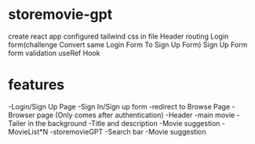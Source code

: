 # storemovie-gpt

create react app
configured tailwind css in file
Header
routing
Login form(challenge Convert same Login Form To Sign Up Form)
Sign Up Form
form validation
useRef Hook

# features
-Login/Sign Up Page
  -Sign In/Sign up form
  -redirect to Browse Page
-Browser page (Only comes after authentication)
  -Header
  -main movie
    -Tailer in the background
    -Title and description
    -Movie suggestion
      -MovieList*N
-storemovieGPT
  -Search bar
  -Movie suggestion


